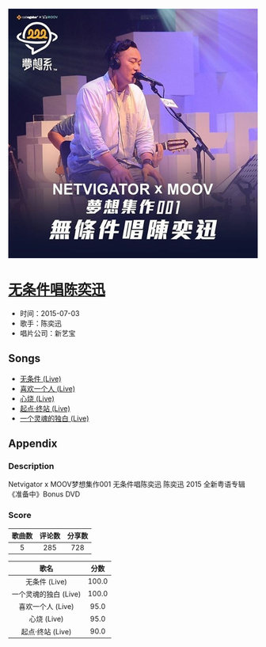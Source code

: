 <p align="center">
	<img src="imgs/无条件唱陈奕迅.jpg" alt="album_img" />
</p>

# [无条件唱陈奕迅](https://music.163.com/album?id=3279543)

* 时间：2015-07-03
* 歌手：陈奕迅
* 唱片公司：新艺宝
## Songs

* [无条件 (Live)](songs/无条件_live__34509411/README.md)
* [喜欢一个人 (Live)](songs/喜欢一个人_live__34509412/README.md)
* [心烧 (Live)](songs/心烧_live__34509413/README.md)
* [起点·终站 (Live)](songs/起点_终站_live__34509414/README.md)
* [一个灵魂的独白 (Live)](songs/一个灵魂的独白_live__34509415/README.md)
## Appendix

### Description

Netvigator x MOOV梦想集作001 无条件唱陈奕迅
陈奕迅 2015 全新粤语专辑《准备中》Bonus DVD

### Score

|歌曲数|评论数|分享数|
|:---:|:---:|:---:|
|5|285|728|

|歌名|分数|
|:---:|:---:|
|无条件 (Live)|100.0
|一个灵魂的独白 (Live)|100.0
|喜欢一个人 (Live)|95.0
|心烧 (Live)|95.0
|起点·终站 (Live)|90.0
